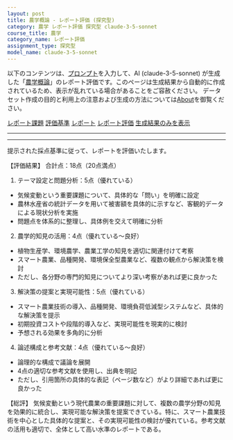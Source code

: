 ```yaml
---
layout: post
title: 農学概論 - レポート評価 (探究型)
category: 農学 レポート評価 探究型 claude-3-5-sonnet
course_title: 農学
category_name: レポート評価
assignment_type: 探究型
model_name: claude-3-5-sonnet
---
```


以下のコンテンツは、[プロンプト](http://127.0.0.1:8000/generated/農学/claude-3-5-sonnet/prompt_レポート評価-探究型.md)を入力して、AI (claude-3-5-sonnet) が生成した「[農学概論](/contents/農学/)」のレポート評価です。このページは生成結果から自動的に作成されているため、表示が乱れている場合があることをご容赦ください。
データセット作成の目的と利用上の注意および生成の方法については[About](/About)を御覧ください。

[レポート課題](../レポート課題-探究型)
[評価基準](../評価基準-探究型)
[レポート](../レポート-探究型)
[レポート評価](../レポート評価-探究型)
[生成結果のみを表示](http://127.0.0.1:8000/generated/農学/claude-3-5-sonnet/レポート評価-探究型.md)
  

***
***
  
提示された採点基準に従って、レポートを評価いたします。

【評価結果】
合計点：18点（20点満点）

1. テーマ設定と問題分析：5点（優れている）
- 気候変動という重要課題について、具体的な「問い」を明確に設定
- 農林水産省の統計データを用いて被害額を具体的に示すなど、客観的データによる現状分析を実施
- 問題点を体系的に整理し、具体例を交えて明確に分析

2. 農学的知見の活用：4点（優れている～良好）
- 植物生産学、環境農学、農業工学の知見を適切に関連付けて考察
- スマート農業、品種開発、環境保全型農業など、複数の観点から解決策を検討
- ただし、各分野の専門的知見についてより深い考察があれば更に良かった

3. 解決策の提案と実現可能性：5点（優れている）
- スマート農業技術の導入、品種開発、環境負荷低減型システムなど、具体的な解決策を提示
- 初期投資コストや段階的導入など、実現可能性を現実的に検討
- 予想される効果を多角的に分析

4. 論述構成と参考文献：4点（優れている～良好）
- 論理的な構成で議論を展開
- 4点の適切な参考文献を使用し、出典を明記
- ただし、引用箇所の具体的な表記（ページ数など）がより詳細であれば更に良かった

【総評】
気候変動という現代農業の重要課題に対して、複数の農学分野の知見を効果的に統合し、実現可能な解決策を提案できている。特に、スマート農業技術を中心とした具体的な提案と、その実現可能性の検討が優れている。参考文献の活用も適切で、全体として高い水準のレポートである。
